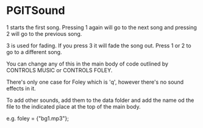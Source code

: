 # PGITSound

1 starts the first song. Pressing 1 again will go to the next song and pressing 2 will go to the previous song.

3 is used for fading. If you press 3 it will fade the song out. Press 1 or 2 to go to a different song. 

You can change any of this in the main body of code outlined by CONTROLS MUSIC or CONTROLS FOLEY.

There's only one case for Foley which is 'q', however there's no sound effects in it. 

To add other sounds, add them to the data folder and add the name od the file to the indicated place at the top of the main body.

e.g. foley = {"bg1.mp3"};
